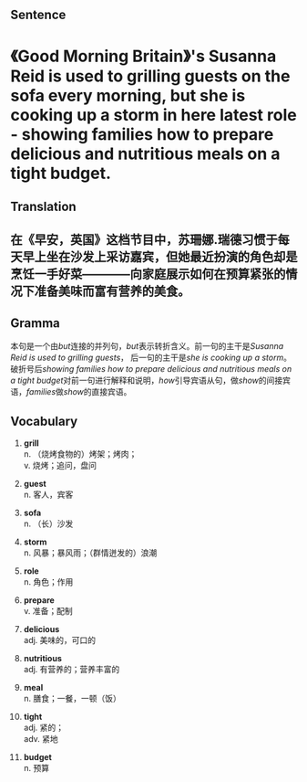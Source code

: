 ## Sentence       

<h1>《Good Morning Britain》's Susanna Reid is used to grilling guests on the sofa every morning, but she is cooking up a storm in here latest role - showing families how to prepare delicious and nutritious meals on a tight budget.</h1>

## Translation       

<h2>在《早安，英国》这档节目中，苏珊娜.瑞德习惯于每天早上坐在沙发上采访嘉宾，但她最近扮演的角色却是烹饪一手好菜————向家庭展示如何在预算紧张的情况下准备美味而富有营养的美食。</h2>

## Gramma         

本句是一个由*but*连接的并列句，*but*表示转折含义。前一句的主干是*Susanna Reid is used to grilling guests*， 后一句的主干是*she is cooking up a storm*。破折号后*showing families how to prepare delicious and nutritious meals on a tight budget*对前一句进行解释和说明，*how*引导宾语从句，做*show*的间接宾语，*families*做*show*的直接宾语。      


## Vocabulary   

1. **grill**        
n. （烧烤食物的）烤架；烤肉；       
v. 烧烤；追问，盘问                

2. **guest**        
n. 客人，宾客         

3. **sofa**         
n. （长）沙发        

4. **storm**        
n. 风暴；暴风雨；（群情迸发的）浪潮         

5. **role**        
n. 角色；作用         

6. **prepare**         
v. 准备；配制         

7. **delicious**         
adj. 美味的，可口的         

8. **nutritious**        
adj. 有营养的；营养丰富的       

9. **meal**        
n. 膳食；一餐，一顿（饭）       

10. **tight**       
adj. 紧的；      
adv. 紧地          

11. **budget**        
n. 预算        
